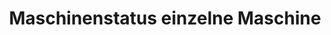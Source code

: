 ---
layout: article
title: Maschinenstatus einzelne Maschine
description: 
  - Dieses Template zeigt in Echtzeit den aktuellen Maschinenstatus einer Maschine.
lang: de
weight: 500
isDraft: false
ref: Machine_Single_Status
category:
  - Status
  - Einzelmaschine
image: Machine_Single_Status_DE.png
download: Machine_Single_Status_DE.pbmx
overview_description:
overview_benefits:
overview_data_sources:
---